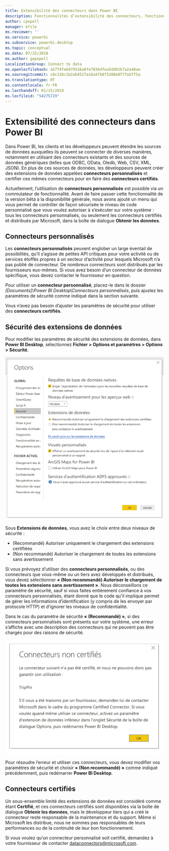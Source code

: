 ```yaml
---
title: Extensibilité des connecteurs dans Power BI
description: Fonctionnalités d’extensibilité des connecteurs, fonctionnalités, paramètres de sécurité et connecteurs certifiés
author: cpopell
manager: kfile
ms.reviewer: ''
ms.service: powerbi
ms.subservice: powerbi-desktop
ms.topic: conceptual
ms.date: 07/25/2018
ms.author: gepopell
LocalizationGroup: Connect to data
ms.openlocfilehash: a5774fe6979516a0fe70364fea5dd91b7a2a48ae
ms.sourcegitcommit: c8c126c1b2ab4527a16a4fb8f5208e0f7fa5ff5a
ms.translationtype: HT
ms.contentlocale: fr-FR
ms.lasthandoff: 01/15/2019
ms.locfileid: "54275729"
---
```

# <a name="connector-extensibility-in-power-bi"></a>Extensibilité des connecteurs dans Power BI

Dans Power BI, les clients et les développeurs peuvent étendre les sources de données auxquelles ils peuvent se connecter de diverses manières, notamment en utilisant des connecteurs existants et des sources de données génériques (telles que ODBC, OData, Oledb, Web, CSV, XML, JSON). En plus de ces sources de données, les développeurs peuvent créer des extensions de données appelées **connecteurs personnalisés** et certifier ces mêmes connecteurs pour en faire des **connecteurs certifiés**.

Actuellement, l’utilisation de **connecteurs personnalisés** est possible via un commutateur de fonctionnalité. Avant de faire passer cette fonctionnalité de la version bêta à la disponibilité générale, nous avons ajouté un menu qui vous permet de contrôler de façon sécurisée le niveau de code personnalisé que vous voulez autoriser à s’exécuter sur votre système : tous les connecteurs personnalisés, ou seulement les connecteurs certifiés et distribués par Microsoft, dans la boîte de dialogue **Obtenir les données**.

## <a name="custom-connectors"></a>Connecteurs personnalisés

Les **connecteurs personnalisés** peuvent englober un large éventail de possibilités, qu’il s’agisse de petites API critiques pour votre activité ou de services étoffés propres à un secteur d’activité pour lesquels Microsoft n’a pas publié de connecteur. De nombreux connecteurs sont distribués par les fournisseurs eux-mêmes. Si vous avez besoin d’un connecteur de données spécifique, vous devez contacter le fournisseur en question.

Pour utiliser un **connecteur personnalisé**, placez-le dans le dossier *\[Documents]\\Power BI Desktop\\Connecteurs personnalisés*, puis ajustez les paramètres de sécurité comme indiqué dans la section suivante.

Vous n’avez pas besoin d’ajuster les paramètres de sécurité pour utiliser des **connecteurs certifiés**.

## <a name="data-extension-security"></a>Sécurité des extensions de données

Pour modifier les paramètres de sécurité des extensions de données, dans **Power BI Desktop**, sélectionnez **Fichier > Options et paramètres > Options > Sécurité**.

![Déterminez si vous souhaitez pouvoir charger des connecteurs personnalisés à partir des options de sécurité des extensions de données](media/desktop-connector-extensibility/data-extension-security-1.png)

Sous **Extensions de données**, vous avez le choix entre deux niveaux de sécurité :

* (Recommandé) Autoriser uniquement le chargement des extensions certifiées
* (Non recommandé) Autoriser le chargement de toutes les extensions sans avertissement

Si vous prévoyez d’utiliser des **connecteurs personnalisés**, ou des connecteurs que vous-même ou un tiers avez développés et distribués, vous devez sélectionner **« (Non recommandé) Autoriser le chargement de toutes les extensions sans avertissement »**. Nous déconseillons ce paramètre de sécurité, sauf si vous faites entièrement confiance à vos connecteurs personnalisés, étant donné que le code qu’il implique permet de gérer les informations d’identification (y compris de les envoyer par protocole HTTP) et d’ignorer les niveaux de confidentialité.

Dans le cas du paramètre de sécurité **« (Recommandé) »**, si des connecteurs personnalisés sont présents sur votre système, une erreur s’affiche avec une description des connecteurs qui ne peuvent pas être chargés pour des raisons de sécurité.

![Une boîte de dialogue décrit les connecteurs personnalisés qui ne peuvent pas être chargés en raison des paramètres de sécurité, dans ce cas TripPin](media/desktop-connector-extensibility/data-extension-security-2.png)

Pour résoudre l’erreur et utiliser ces connecteurs, vous devez modifier vos paramètres de sécurité et choisir **« (Non recommandé) »** comme indiqué précédemment, puis redémarrer **Power BI Desktop**.

## <a name="certified-connectors"></a>Connecteurs certifiés

Un sous-ensemble limité des extensions de données est considéré comme étant **Certifié**, et ces connecteurs certifiés sont disponibles via la boîte de dialogue **Obtenir les données**, mais le développeur tiers qui a créé le connecteur reste responsable de la maintenance et du support. Même si Microsoft les distribue, nous ne sommes pas responsables de leurs performances ou de la continuité de leur bon fonctionnement.

Si vous voulez qu’un connecteur personnalisé soit certifié, demandez à votre fournisseur de contacter dataconnectors@microsoft.com.

